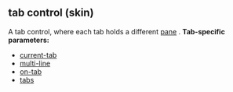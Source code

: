## tab control (skin)


A tab control, where each tab holds a different
[pane](/ref/%7Bskin%7D/control/main.md) .
**Tab-specific parameters:**
+   [current-tab](/ref/%7Bskin%7D/param/current-tab.md) 
+   [multi-line](/ref/%7Bskin%7D/param/multi-line.md) 
+   [on-tab](/ref/%7Bskin%7D/param/on-tab.md) 
+   [tabs](/ref/%7Bskin%7D/param/tabs.md) 

